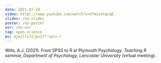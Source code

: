 ```yaml
---
date: 2021-07-19
video: https://www.youtube.com/watch?v=VfmisntqcqE
slides: /no-slides
poster: /no-poster
osr: /no-osr
tag: open-science
pu: ajwills72/pu177-spss-r
---
```


Wills, A.J. (2021). From SPSS to R at Plymouth Psychology. _Teaching R seminar, Department of Psychology, Lancaster University_ (virtual meeting). 



